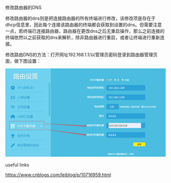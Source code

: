 
修改路由器的DNS

修改路由器的dns则是把连接路由器的所有终端进行修改，该修改项是存在于dhcp信息里，因此每个连接该路由器的终端都会获取到设置的dns。但需要注意一点，若终端已连接路由器，路由器在更改dns之后无重启操作，那么之前连接的终端依然以之前获取的dns来解析，除非路由器进行重启，或者让终端进行重新连接。

修改路由DNS的方法：打开网址192.168.1.1/以管理员密码登录到路由器管理页面，做下图设置：

![这是图片](../../img/Network-dns-1.png "Magic Gardens")





useful links

https://www.cnblogs.com/leiblog/p/10716959.html

